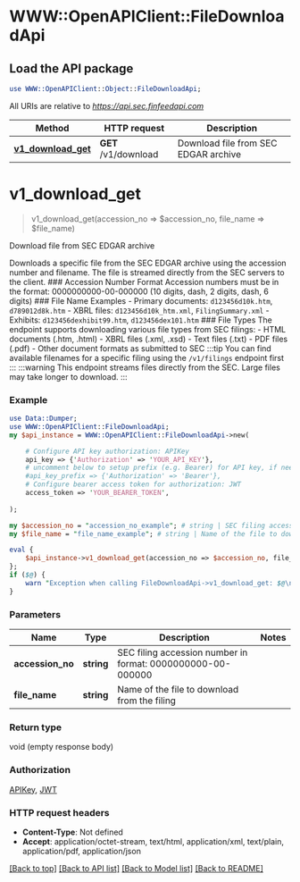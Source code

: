 # WWW::OpenAPIClient::FileDownloadApi

## Load the API package
```perl
use WWW::OpenAPIClient::Object::FileDownloadApi;
```

All URIs are relative to *https://api.sec.finfeedapi.com*

Method | HTTP request | Description
------------- | ------------- | -------------
[**v1_download_get**](FileDownloadApi.md#v1_download_get) | **GET** /v1/download | Download file from SEC EDGAR archive


# **v1_download_get**
> v1_download_get(accession_no => $accession_no, file_name => $file_name)

Download file from SEC EDGAR archive

Downloads a specific file from the SEC EDGAR archive using the accession number and filename. The file is streamed directly from the SEC servers to the client.  ### Accession Number Format Accession numbers must be in the format: 0000000000-00-000000 (10 digits, dash, 2 digits, dash, 6 digits)  ### File Name Examples - Primary documents: `d123456d10k.htm`, `d789012d8k.htm` - XBRL files: `d123456d10k_htm.xml`, `FilingSummary.xml` - Exhibits: `d123456dexhibit99.htm`, `d123456dex101.htm`  ### File Types The endpoint supports downloading various file types from SEC filings: - HTML documents (.htm, .html) - XBRL files (.xml, .xsd) - Text files (.txt) - PDF files (.pdf) - Other document formats as submitted to SEC  :::tip You can find available filenames for a specific filing using the `/v1/filings` endpoint first :::  :::warning This endpoint streams files directly from the SEC. Large files may take longer to download. :::

### Example
```perl
use Data::Dumper;
use WWW::OpenAPIClient::FileDownloadApi;
my $api_instance = WWW::OpenAPIClient::FileDownloadApi->new(

    # Configure API key authorization: APIKey
    api_key => {'Authorization' => 'YOUR_API_KEY'},
    # uncomment below to setup prefix (e.g. Bearer) for API key, if needed
    #api_key_prefix => {'Authorization' => 'Bearer'},
    # Configure bearer access token for authorization: JWT
    access_token => 'YOUR_BEARER_TOKEN',
    
);

my $accession_no = "accession_no_example"; # string | SEC filing accession number in format: 0000000000-00-000000
my $file_name = "file_name_example"; # string | Name of the file to download from the filing

eval {
    $api_instance->v1_download_get(accession_no => $accession_no, file_name => $file_name);
};
if ($@) {
    warn "Exception when calling FileDownloadApi->v1_download_get: $@\n";
}
```

### Parameters

Name | Type | Description  | Notes
------------- | ------------- | ------------- | -------------
 **accession_no** | **string**| SEC filing accession number in format: 0000000000-00-000000 | 
 **file_name** | **string**| Name of the file to download from the filing | 

### Return type

void (empty response body)

### Authorization

[APIKey](../README.md#APIKey), [JWT](../README.md#JWT)

### HTTP request headers

 - **Content-Type**: Not defined
 - **Accept**: application/octet-stream, text/html, application/xml, text/plain, application/pdf, application/json

[[Back to top]](#) [[Back to API list]](../README.md#documentation-for-api-endpoints) [[Back to Model list]](../README.md#documentation-for-models) [[Back to README]](../README.md)

